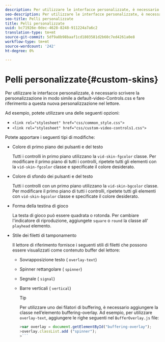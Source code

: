 ```yaml
---
description: Per utilizzare le interfacce personalizzate, è necessario scrivere la personalizzazione in modo simile a default-video-Controls.css e fare riferimento a questa nuova personalizzazione nel lettore.
seo-description: Per utilizzare le interfacce personalizzate, è necessario scrivere la personalizzazione in modo simile a default-video-Controls.css e fare riferimento a questa nuova personalizzazione nel lettore.
seo-title: Pelli personalizzate
title: Pelli personalizzate
uuid: bc71926e-0dec-4628-8248-911224a7a6c2
translation-type: tm+mt
source-git-commit: 5df9a8b98baaf1cd1803581d2b60c7ed4261a0e8
workflow-type: tm+mt
source-wordcount: '242'
ht-degree: 0%

---
```



# Pelli personalizzate{#custom-skins}

Per utilizzare le interfacce personalizzate, è necessario scrivere la personalizzazione in modo simile a default-video-Controls.css e fare riferimento a questa nuova personalizzazione nel lettore.

Ad esempio, potete utilizzare una delle seguenti opzioni:

* `<link rel="stylesheet" href="css/common_style.css">`
* `<link rel="stylesheet" href="css/custom-video-controls1.css">`

Potete apportare i seguenti tipi di modifiche:

* Colore di primo piano dei pulsanti e del testo

   Tutti i controlli in primo piano utilizzano la `vid-skin-fgcolor` classe. Per modificare il primo piano di tutti i controlli, ripetete tutti gli elementi con la `vid-skin-fgcolor` classe e specificate il colore desiderato.
* Colore di sfondo dei pulsanti e del testo

   Tutti i controlli con un primo piano utilizzano la `vid-skin-bgcolor` classe. Per modificare il primo piano di tutti i controlli, ripetete tutti gli elementi con `vid-skin-bgcolor` classe e specificate il colore desiderato.
* Forma della testina di gioco

   La testa di gioco può essere quadrata o rotonda. Per cambiare l&#39;indicatore di riproduzione, aggiungete `square` o `round` la classe all&#39; `playhead` elemento.
* Stile dei filetti di tamponamento

   Il lettore di riferimento fornisce i seguenti stili di filetti che possono essere visualizzati come contenuto buffer del lettore:

   * Sovrapposizione testo ( `overlay-text`)
   * Spinner rettangolare ( `spinner`)
   * Segnale ( `signal`)
   * Barre verticali ( `vertical`)

      >[!TIP]
      >
      >Per utilizzare uno dei filatori di buffering, è necessario aggiungere la classe nell’elemento buffering-overlay. Ad esempio, per utilizzare `overlay-text`, aggiungere le righe seguenti nel `BufferOverlay.js` file:
      >
      >
      ```js
      >var overlay = document.getElementById("buffering-overlay"); 
      >overlay.classList.add ("spinner");
      >```

